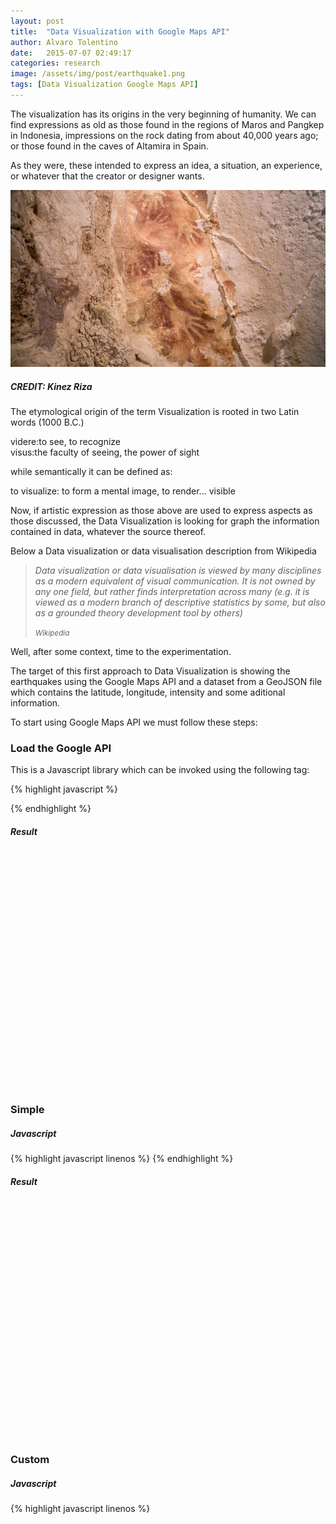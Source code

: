 ```yaml
---
layout: post
title:  "Data Visualization with Google Maps API"
author: Alvaro Tolentino
date:   2015-07-07 02:49:17
categories: research
image: /assets/img/post/earthquake1.png
tags: [Data Visualization Google Maps API]
---
```

The  visualization has its origins in the very beginning of humanity. We can find expressions as old as those found in the regions of Maros and Pangkep in Indonesia, impressions on the rock dating from about 40,000 years ago; or those found in the caves of Altamira in Spain.

As they were, these intended to express an idea, a situation, an experience, or whatever that the creator or designer wants. 

<img src="/assets/img/post/cave-art-hand-stencils.jpg" class="img-responsive img-bordered img-center" alt="image">
<h5>CREDIT: Kinez Riza</h5>


The etymological origin of the term Visualization is rooted in two Latin words (1000 B.C.)

<div class="tag-box tag-box-v2 box-shadow shadow-effect-1">
  <span class="color-blue">videre</span>:to see, to recognize<br/>
  <span class="color-blue">visus</span>:the faculty of seeing, the power of sight
</div>

while semantically it can be defined as:

<div class="tag-box tag-box-v2 box-shadow shadow-effect-1">
  <span class="color-blue">to visualize</span>: to form a mental image, to render... visible
</div>


Now, if artistic expression as those above are used to express aspects as those discussed, the Data Visualization is looking for graph the information contained in data, whatever the source thereof.

Below a Data visualization or data visualisation description from Wikipedia


<blockquote class="text-right bq-dark margin-bottom-50">
  <p><em> 
  Data visualization or data visualisation is viewed by many disciplines as a modern equivalent of visual communication. It is not owned by any one field, but rather finds interpretation across many (e.g. it is viewed as a modern branch of descriptive statistics by some, but also as a grounded theory development tool by others)</em></p>
  <small> <em>
    Wikipedia
  </em> </small>  
</blockquote>

Well, after some context, time to the experimentation.

The target of this first approach to Data Visualization is showing the earthquakes using the Google Maps API and a dataset from a GeoJSON file which contains the latitude, longitude, intensity and some aditional information.

To start using Google Maps API we must follow these steps:

<h3>Load the Google API</h3>
This is a Javascript library which can be invoked using the following tag:

{% highlight javascript %}
  <script src="https://maps.googleapis.com/maps/api/js"/>
{% endhighlight %}

Additionally we can use the API key in the URL.

{% highlight javascript %}
  <script src="https://maps.googleapis.com/maps/api/js?key=YOUR_KEY"/>
{% endhighlight %}

<h3>Create the container</h3>
Where the map will be displayed.

{% highlight html%}
  <div id="map-canvas" style="width:800px;height:380px;"></div>
{% endhighlight %}

<h3>Create the Map object</h3>

{% highlight javascript%}
  var map;
  map = new google.maps.Map(document.getElementById('map-canvas'), {
    center: { lat: 20, lng: -160 },
{% endhighlight %}


<h3>Add a Event Listener</h3>

{% highlight javascript%}
  google.maps.event.addDomListener(window, 'load', initialize);
{% endhighlight %}

But it can also be expressed as follows:

{% highlight javascript%}
google.maps.event.addDomListener(window, 'load', function() {
  map = new google.maps.Map(document.getElementById('map-canvas'), {
    center: { lat: 20, lng: -160 },
    zoom: 2
  });
{% endhighlight %}

<h3>Load the data from a Geojson file</h3>

{% highlight javascript%}
  map.data.loadGeoJson('/data/earthquake.geojson');
{% endhighlight %}

Below three examples of the use of Google Maps API

<h3>Default</h3>
<h5>Javascript</h5>
{% highlight javascript linenos %}
  <script>
    var map;
    
    google.maps.event.addDomListener(window, 'load', function() {
      map = new google.maps.Map(document.getElementById('map-canvas1'), {
        center: { lat: 20, lng: -160 },
        zoom: 2
      });
    
      map.data.loadGeoJson('/data/earthquake.geojson');
    });
  </script>
{% endhighlight %}

<h5>Result</h5>
<div id="map-canvas1" style="width:auto;height:380px;"></div>


<h3>Simple</h3>
<h5>Javascript</h5>
{% highlight javascript linenos %}
<script>
  var map;
  
  google.maps.event.addDomListener(window, 'load', function() {
    map = new google.maps.Map(document.getElementById('map-canvas2'), {
      center: { lat: 20, lng: -160 },
      zoom: 2
    });
  
    map.data.loadGeoJson('/data/earthquake.geojson');
  
    map.data.setStyle(function(feature) {
      var mag = Math.exp(parseFloat(feature.getProperty('magnitude'))) * 0.1;
      return({
        icon: {
          path: google.maps.SymbolPath.CIRCLE,
          scale: mag,
          fillColor: '#f00',
          fillOpacity: 0.35,
          strokeWeight: 0
        }
      });
    });
  });
</script>
{% endhighlight %}

<h5>Result</h5>
<div id="map-canvas2" style="width:auto;height:380px;"></div>


<h3>Custom</h3>
<h5>Javascript</h5>
{% highlight javascript linenos %}
<script>
var map;
var mapStyle = [{
  'featureType': 'all',
  'elementType': 'all',
  'stylers': [{'visibility': 'off'}]
}, {
  'featureType': 'landscape',
  'elementType': 'geometry',
  'stylers': [{'visibility': 'on'}, {'color': '#fcfcfc'}]
}, {
  'featureType': 'water',
  'elementType': 'labels',
  'stylers': [{'visibility': 'off'}]
}, {
  'featureType': 'water',
  'elementType': 'geometry',
  'stylers': [{'visibility': 'on'}, {'hue': '#5f94ff'}, {'lightness': 60}]
}];

google.maps.event.addDomListener(window, 'load', function() {
  map = new google.maps.Map(document.getElementById('map-canvas3'), {
    center: { lat: 20, lng: -160 },
    zoom: 2,
    styles: mapStyle
  });

  map.data.setStyle(styleFeature);

  map.data.loadGeoJson('/data/earthquake.geojson');
});

// Defines the callback function referenced in the jsonp file.
function eqfeed_callback(data) {
  map.data.addGeoJson(data);
}

function styleFeature(feature) {
  var low = [151, 83, 34];   // color of mag 1.0
  var high = [5, 69, 54];  // color of mag 6.0 and above
  var minMag = 1.0;
  var maxMag = 6.0;

  // fraction represents where the value sits between the min and max
  var fraction = (Math.min(feature.getProperty('magnitude'), maxMag) - minMag) /
      (maxMag - minMag);

  var color = interpolateHsl(low, high, fraction);

  return {
    icon: {
      path: google.maps.SymbolPath.CIRCLE,
      strokeWeight: 0.5,
      strokeColor: '#fff',
      fillColor: color,
      fillOpacity: 2 / feature.getProperty('magnitude'),
      // while an exponent would technically be correct, quadratic looks nicer
      scale: Math.pow(feature.getProperty('magnitude'), 2)
    },
    zIndex: Math.floor(feature.getProperty('magnitude'))
  };
}

function interpolateHsl(lowHsl, highHsl, fraction) {
  var color = [];
  for (var i = 0; i < 3; i++) {
    // Calculate color based on the fraction.
    color[i] = (highHsl[i] - lowHsl[i]) * fraction + lowHsl[i];
  }

  return 'hsl(' + color[0] + ',' + color[1] + '%,' + color[2] + '%)';
}

    </script>
{% endhighlight %}

<h5>Result</h5>
<div id="map-canvas3" style="width:auto;height:380px;"></div>

<script src="https://maps.googleapis.com/maps/api/js?key=AIzaSyDeo37ZEPzpUI8AHly34EFA4We-irhnOJA"></script>

<script>
  var map;
  
  google.maps.event.addDomListener(window, 'load', function() {
    map = new google.maps.Map(document.getElementById('map-canvas1'), {
      center: { lat: 28, lng: 15 },
      zoom: 2
    });
  
    map.data.loadGeoJson('/data/earthquake.geojson');
  });
</script>

<script>
  var map;
  
  google.maps.event.addDomListener(window, 'load', function() {
    map = new google.maps.Map(document.getElementById('map-canvas2'), {
      center: { lat: 28, lng: 15 },
      zoom: 2
    });
  
    map.data.loadGeoJson('/data/earthquake.geojson');
  
    map.data.setStyle(function(feature) {
      var mag = Math.exp(parseFloat(feature.getProperty('magnitude'))) * 0.1;
      return({
        icon: {
          path: google.maps.SymbolPath.CIRCLE,
          scale: mag,
          fillColor: '#f00',
          fillOpacity: 0.35,
          strokeWeight: 0.5
        }
      });
    });
  });
</script>

<script>
    var map;
    var mapStyle = [{
      'featureType': 'all',
      'elementType': 'all',
      'stylers': [{'visibility': 'on'}]
    }, {
      'featureType': 'landscape',
      'elementType': 'geometry',
      'stylers': [{'visibility': 'on'}, {'color': '#fcfcfc'}]
    }, {
      'featureType': 'water',
      'elementType': 'labels',
      'stylers': [{'visibility': 'on'}]
    }, {
      'featureType': 'water',
      'elementType': 'geometry',
      'stylers': [{'visibility': 'on'}, {'hue': '#5f94ff'}, {'lightness': 60}]
    }];
    
    google.maps.event.addDomListener(window, 'load', function() {
      map = new google.maps.Map(document.getElementById('map-canvas3'), {
        center: { lat: 28, lng: 15 },
        zoom: 2
      });
    
      map.data.setStyle(styleFeature);
    
      map.data.loadGeoJson('/data/earthquake.geojson');
    });
    
    function styleFeature(feature) {
      var low = [151, 83, 34];   // color of mag 1.0
      var high = [5, 69, 54];  // color of mag 6.0 and above
      var minMag = 1.0;
      var maxMag = 8.0;
    
      // fraction represents where the value sits between the min and max
      var fraction = (Math.min(feature.getProperty('magnitude'), maxMag) - minMag) /
          (maxMag - minMag);
    
      var color = interpolateHsl(low, high, fraction);
    
      return {
        icon: {
          path: google.maps.SymbolPath.CIRCLE,
          strokeWeight: 0.5,
          strokeColor: '#fff',
          fillColor: color,
          fillOpacity: 2 / feature.getProperty('magnitude'),
          // while an exponent would technically be correct, quadratic looks nicer
          scale: Math.pow(feature.getProperty('magnitude'), 2)
        },
        zIndex: Math.floor(feature.getProperty('magnitude'))
      };
    }
    
    function interpolateHsl(lowHsl, highHsl, fraction) {
      var color = [];
      for (var i = 0; i < 3; i++) {
        // Calculate color based on the fraction.
        color[i] = (highHsl[i] - lowHsl[i]) * fraction + lowHsl[i];
      }
    
      return 'hsl(' + color[0] + ',' + color[1] + '%,' + color[2] + '%)';
    }
</script>
